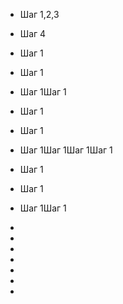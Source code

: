 - Шаг 1,2,3



- Шаг 4
- Шаг 1
- Шаг 1
- Шаг 1Шаг 1
- Шаг 1
- Шаг 1
- Шаг 1Шаг 1Шаг 1Шаг 1
- Шаг 1
- Шаг 1
- Шаг 1Шаг 1
- 
- 
- 
- 
- 
- 
- 